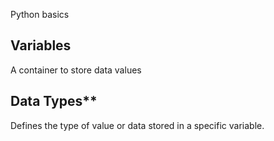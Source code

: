 Python basics

## Variables
A container to store data values

## Data Types**
Defines the type of value or data stored in a specific variable. 
